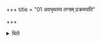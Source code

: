 +++
title = "01 अवभृथस्य तन्त्रम् प्रक्रमयति"

+++

<details><summary>थिते</summary>

1. (The Adhvaryu) causes the procedure of the Avabhr̥tha to begin.  

[^1]: The word literally means “bringing down (of the Soma-husks etc. to the water)." The ritual includes the concluding bath.  
</details>
